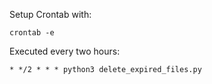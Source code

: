 Setup Crontab with:

```
crontab -e
```

Executed every two hours:
```
* */2 * * * python3 delete_expired_files.py
```


